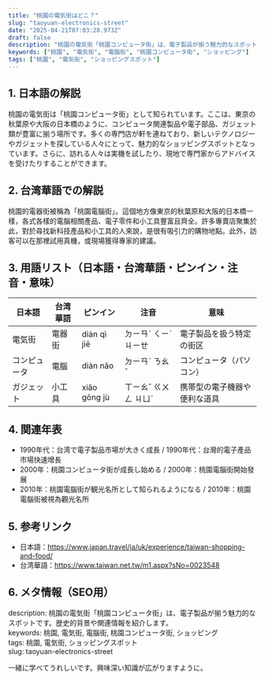 ```yaml
---
title: "桃園の電気街はどこ？"
slug: "taoyuan-electronics-street"
date: "2025-04-21T07:03:28.973Z"
draft: false
description: "桃園の電気街「桃園コンピュータ街」は、電子製品が揃う魅力的なスポットです。歴史的背景や関連情報を紹介します。"
keywords: ["桃園", "電気街", "電腦街", "桃園コンピュータ街", "ショッピング"]
tags: ["桃園", "電気街", "ショッピングスポット"]
---
```


## 1. 日本語の解説  
桃園の電気街は「桃園コンピュータ街」として知られています。ここは、東京の秋葉原や大阪の日本橋のように、コンピュータ関連製品や電子部品、ガジェット類が豊富に揃う場所です。多くの専門店が軒を連ねており、新しいテクノロジーやガジェットを探している人々にとって、魅力的なショッピングスポットとなっています。さらに、訪れる人々は実機を試したり、現地で専門家からアドバイスを受けたりすることができます。

## 2. 台湾華語での解説  
桃園的電器街被稱為「桃園電腦街」。這個地方像東京的秋葉原和大阪的日本橋一樣，各式各樣的電腦相關產品、電子零件和小工具豐富且齊全。許多專賣店聚集於此，對於尋找新科技產品和小工具的人來說，是很有吸引力的購物地點。此外，訪客可以在那裡試用真機，或現場獲得專家的建議。

## 3. 用語リスト（日本語・台湾華語・ピンイン・注音・意味）  
| 日本語         | 台湾華語     | ピンイン        | 注音         | 意味                     |
|--------------|-----------|-------------|------------|------------------------|
| 電気街         | 電器街     | diàn qì jiē   | ㄉㄧㄢˋ ㄑㄧˋ ㄐㄧㄝ  | 電子製品を扱う特定の街区  |
| コンピュータ   | 電腦       | diàn nǎo      | ㄉㄧㄢˋ ㄋㄠˇ        | コンピュータ（パソコン）   |
| ガジェット     | 小工具     | xiǎo gōng jù | ㄒㄧㄠˇ ㄍㄨㄥ ㄐㄩˋ | 携帯型の電子機器や便利な道具  |

## 4. 関連年表  
- 1990年代：台湾で電子製品市場が大きく成長 / 1990年代：台灣的電子產品市場快速增長  
- 2000年：桃園コンピュータ街が成長し始める / 2000年：桃園電腦街開始發展  
- 2010年：桃園電腦街が観光名所として知られるようになる / 2010年：桃園電腦街被視為觀光名所  

## 5. 参考リンク  
- 日本語：https://www.japan.travel/ja/uk/experience/taiwan-shopping-and-food/ 
- 台湾華語：https://www.taiwan.net.tw/m1.aspx?sNo=0023548

## 6. メタ情報（SEO用）  
description: 桃園の電気街「桃園コンピュータ街」は、電子製品が揃う魅力的なスポットです。歴史的背景や関連情報を紹介します。  
keywords: 桃園, 電気街, 電腦街, 桃園コンピュータ街, ショッピング  
tags: 桃園, 電気街, ショッピングスポット  
slug: taoyuan-electronics-street

一緒に学べてうれしいです。興味深い知識が広がりますように。